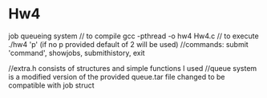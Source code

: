 # Hw4
job queueing system
// to compile  gcc -pthread -o hw4 Hw4.c
// to execute ./hw4 'p' (if no p provided default of 2 will be used)
//commands: submit 'command', showjobs, submithistory, exit

//extra.h consists of structures and simple functions I used
//queue system is a modified version of the provided queue.tar file changed to be compatible with job struct
